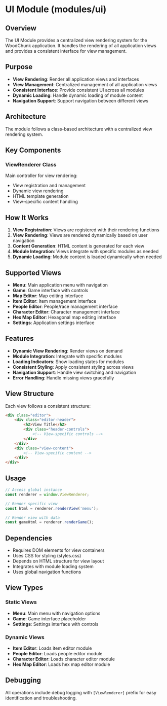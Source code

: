 # UI Module (modules/ui)

## Overview
The UI Module provides a centralized view rendering system for the WoodChunk application. It handles the rendering of all application views and provides a consistent interface for view management.

## Purpose
- **View Rendering**: Render all application views and interfaces
- **View Management**: Centralized management of all application views
- **Consistent Interface**: Provide consistent UI across all modules
- **Dynamic Loading**: Handle dynamic loading of module content
- **Navigation Support**: Support navigation between different views

## Architecture
The module follows a class-based architecture with a centralized view rendering system.

## Key Components

### ViewRenderer Class
Main controller for view rendering:
- View registration and management
- Dynamic view rendering
- HTML template generation
- View-specific content handling

## How It Works

1. **View Registration**: Views are registered with their rendering functions
2. **View Rendering**: Views are rendered dynamically based on user navigation
3. **Content Generation**: HTML content is generated for each view
4. **Module Integration**: Views integrate with specific modules as needed
5. **Dynamic Loading**: Module content is loaded dynamically when needed

## Supported Views
- **Menu**: Main application menu with navigation
- **Game**: Game interface with controls
- **Map Editor**: Map editing interface
- **Item Editor**: Item management interface
- **People Editor**: People/race management interface
- **Character Editor**: Character management interface
- **Hex Map Editor**: Hexagonal map editing interface
- **Settings**: Application settings interface

## Features
- **Dynamic View Rendering**: Render views on demand
- **Module Integration**: Integrate with specific modules
- **Loading Indicators**: Show loading states for modules
- **Consistent Styling**: Apply consistent styling across views
- **Navigation Support**: Handle view switching and navigation
- **Error Handling**: Handle missing views gracefully

## View Structure
Each view follows a consistent structure:
```html
<div class="editor">
    <div class="editor-header">
        <h2>View Title</h2>
        <div class="header-controls">
            <!-- View-specific controls -->
        </div>
    </div>
    <div class="view-content">
        <!-- View-specific content -->
    </div>
</div>
```

## Usage
```javascript
// Access global instance
const renderer = window.ViewRenderer;

// Render specific view
const html = renderer.renderView('menu');

// Render view with data
const gameHtml = renderer.renderGame();
```

## Dependencies
- Requires DOM elements for view containers
- Uses CSS for styling (styles.css)
- Depends on HTML structure for view layout
- Integrates with module loading system
- Uses global navigation functions

## View Types

### Static Views
- **Menu**: Main menu with navigation options
- **Game**: Game interface placeholder
- **Settings**: Settings interface with controls

### Dynamic Views
- **Item Editor**: Loads item editor module
- **People Editor**: Loads people editor module
- **Character Editor**: Loads character editor module
- **Hex Map Editor**: Loads hex map editor module

## Debugging
All operations include debug logging with `[ViewRenderer]` prefix for easy identification and troubleshooting.

